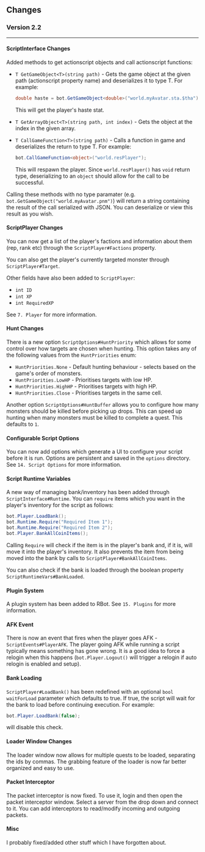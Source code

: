 ## Changes
### Version 2.2
---
#### ScriptInterface Changes
Added methods to get actionscript objects and call actionscript functions:
- `T GetGameObject<T>(string path)` - Gets the game object at the given path (actionscript property name) and deserializes it to type T. For example:
    ```csharp
    double haste = bot.GetGameObject<double>("world.myAvatar.sta.$tha");
    ```
    This will get the player's haste stat.

- `T GetArrayObject<T>(string path, int index)` - Gets the object at the index in the given array.

- `T CallGameFunction<T>(string path)` - Calls a function in game and deserializes the return to type T. For example:
    ```csharp
    bot.CallGameFunction<object>("world.resPlayer");
    ```
    This will respawn the player. Since `world.resPlayer()` has `void` return type, deserializing to an `object` should allow for the call to be successful.

Calling these methods with no type paramater (e.g. `bot.GetGameObject("world.myAvatar.pnm")`) will return a string containing the result of the call serialized with JSON. You can deserialize or view this result as you wish.

#### ScriptPlayer Changes
You can now get a list of the player's factions and information about them (rep, rank etc) through the `ScriptPlayer#Factions` property.

You can also get the player's currently targeted monster through `ScriptPlayer#Target`.

Other fields have also been added to `ScriptPlayer`:
- `int ID`
- `int XP`
- `int RequiredXP`

See `7. Player` for more information.

#### Hunt Changes
There is a new option `ScriptOptions#HuntPriority` which allows for some control over how targets are chosen when hunting. This option takes any of the following values from the `HuntPriorities` enum:
- `HuntPriorities.None` - Default hunting behaviour - selects based on the game's order of monsters.
- `HuntPriorities.LowHP` - Prioritises targets with low HP.
- `HuntPriorities.HighHP` - Prioritises targets with high HP.
- `HuntPriorities.Close` - Prioritises targets in the same cell.

Another option `ScriptOptions#HuntBuffer` allows you to configure how many monsters should be killed before picking up drops. This can speed up hunting when many monsters must be killed to complete a quest. This defaults to `1`.

#### Configurable Script Options
You can now add options which generate a UI to configure your script before it is run. Options are persistent and saved in the `options` directory. See `14. Script Options` for more information.

#### Script Runtime Variables
A new way of managing bank/inventory has been added through `ScriptInterface#Runtime`. You can `require` items which you want in the player's inventory for the script as follows:

```csharp
bot.Player.LoadBank();
bot.Runtime.Require("Required Item 1");
bot.Runtime.Require("Required Item 2");
bot.Player.BankAllCoinItems();
```

Calling `Require` will check if the item is in the player's bank and, if it is, will move it into the player's inventory. It also prevents the item from being moved into the bank by calls to `ScriptPlayer#BankAllCoinItems`.

You can also check if the bank is loaded through the boolean property `ScriptRuntimeVars#BankLoaded`.

#### Plugin System
A plugin system has been added to RBot. See `15. Plugins` for more information.

#### AFK Event
There is now an event that fires when the player goes AFK - `ScriptEvents#PlayerAFK`. The player going AFK while running a script typically means something has gone wrong. It is a good idea to force a relogin when this happens (`bot.Player.Logout()` will trigger a relogin if auto relogin is enabled and setup).

#### Bank Loading
`ScriptPlayer#LoadBank()` has been redefined with an optional `bool waitForLoad` parameter which defaults to true. If true, the script will wait for the bank to load before continuing execution. For example:

```csharp
bot.Player.LoadBank(false);
```

will disable this check.

#### Loader Window Changes
The loader window now allows for multiple quests to be loaded, separating the ids by commas. The grabbing feature of the loader is now far better organized and easy to use.

#### Packet Interceptor
The packet interceptor is now fixed. To use it, login and then open the packet interceptor window. Select a server from the drop down and connect to it. You can add interceptors to read/modify incoming and outgoing packets.

#### Misc
I probably fixed/added other stuff which I have forgotten about.